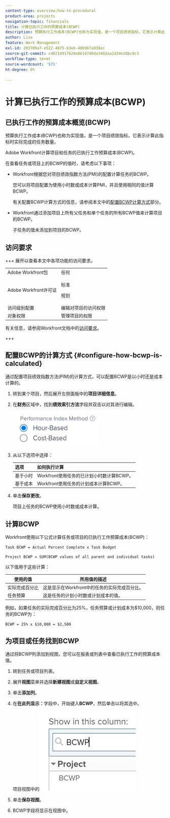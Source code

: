 ```yaml
---
content-type: overview;how-to-procedural
product-area: projects
navigation-topic: financials
title: 计算已执行工作的预算成本(BCWP)
description: 预算执行工作成本(BCWP)也称为实现值，是一个项目绩效指标，它表示计算此指标时实际完成的任务数量。
author: Lisa
feature: Work Management
exl-id: 203709a7-e522-4875-b3eb-40b967a938ec
source-git-commit: cd0214917620e0b147d0da3402ea2d34e28bc9c3
workflow-type: tm+mt
source-wordcount: '571'
ht-degree: 0%

---
```


# 计算已执行工作的预算成本(BCWP)

## 已执行工作的预算成本概览(BCWP)

预算执行工作成本(BCWP)也称为实现值，是一个项目绩效指标，它表示计算此指标时实际完成的任务数量。

Adobe Workfront计算项目和任务的已执行工作预算成本(BCWP)。

在查看任务或项目上的BCWP的值时，请考虑以下事项：

* Workfront根据您对项目绩效指数方法(PMI)的配置计算任务的BCWP。

  您可以将项目配置为使用小时数或成本计算PMI，并且使用相同的值计算BCWP。

  有关配置BCWP计算方式的信息，请参阅本文中的[配置BCWP计算方式](#configure-how-bcwp-is-calculated)部分。

* Workfront通过添加项目上所有父任务和单个任务的所有BCWP值来计算项目的BCWP。

  子任务的值未添加到项目的BCWP。

## 访问要求

+++ 展开以查看本文中各项功能的访问要求。

<table style="table-layout:auto"> 
 <col> 
 <col> 
 <tbody> 
  <tr> 
   <td>Adobe Workfront包</td> 
   <td>任何</td> 
  </tr> 
  <tr> 
   <td>Adobe Workfront许可证</td> 
   <td>
   <p>标准</p>
   <p>规划</p></td> 
  </tr> 
  <tr> 
   <td>访问级别配置</td> 
   <td>编辑对项目的访问权限</td> 
  </tr> 
  <tr> 
   <td>对象权限</td> 
   <td>管理项目的权限</td> 
  </tr> 
 </tbody> 
</table>

有关信息，请参阅Workfront文档中的[访问要求](/help/quicksilver/administration-and-setup/add-users/access-levels-and-object-permissions/access-level-requirements-in-documentation.md)。

+++

## 配置BCWP的计算方式 {#configure-how-bcwp-is-calculated}

通过配置项目绩效指数方法(PIM)的计算方式，可以配置BCWP是以小时还是成本计算的。

1. 转到某个项目，然后展开左侧面板中的&#x200B;**项目详细信息**。
1. 在&#x200B;**财务**&#x200B;区域中，找到&#x200B;**绩效索引方法**&#x200B;字段并双击以对其进行编辑。

   ![PIM选项](assets/pim-options-hour-cost-based-nwe.png)

1. 从以下选项中选择：

   | 选项 | 如何执行计算 |
   |---|---|
   | 基于小时 | Workfront使用任务的已计划小时数计算BCWP。 |
   | 基于成本 | Workfront使用任务的计划成本计算BCWP。 |

1. 单击&#x200B;**保存更改**。

   项目上任务的BCWP使用小时数或成本计算。

## 计算BCWP

Workfront使用以下公式计算任务或项目的已执行工作预算成本(BCWP)：

```
Task BCWP = Actual Percent Complete x Task Budget
```

```
Project BCWP = SUM(BCWP values of all parent and individual tasks)
```

以下值用于这些计算：

| 使用的值 | 所用值的描述 |
|---|---|
| 实际完成百分比 | 这是显示在Workfront中的任务的实际完成百分比。 |
| 任务预算 | 这是任务的计划小时数或计划成本的值。 |

例如，如果任务的实际完成百分比为25%，任务预算或计划成本为$10,000，则任务的BCWP为：

```
BCWP = 25% x $10,000 = $2,500
```

## 为项目或任务找到BCWP

通过将BCWP列添加到视图，您可以在报表或列表中查看已执行工作的预算成本值。

1. 转到任务或项目列表。
1. 展开&#x200B;**视图**&#x200B;菜单并选择&#x200B;**新建视图**&#x200B;或&#x200B;**自定义视图**。

1. 单击&#x200B;**添加列**。
1. 在&#x200B;**在此列显示：**&#x200B;字段中，开始键入&#x200B;**BCWP**，然后单击以将其选中。

   项目视图中的![BCWP](assets/bcwp-project-view.png)

1. 单击&#x200B;**保存视图**。
1. BCWP字段将显示在视图中。
